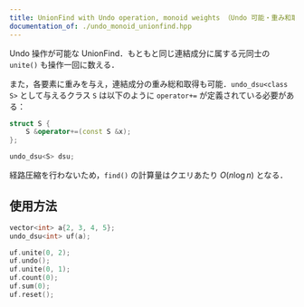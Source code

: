 ```yaml
---
title: UnionFind with Undo operation, monoid weights （Undo 可能・重み和取得可能 UnionFind）
documentation_of: ./undo_monoid_unionfind.hpp
---
```


Undo 操作が可能な UnionFind．もともと同じ連結成分に属する元同士の `unite()` も操作一回に数える．

また，各要素に重みを与え，連結成分の重み総和取得も可能．`undo_dsu<class S>` として与えるクラス `S` は以下のように `operator+=` が定義されている必要がある：

```cpp
struct S {
    S &operator+=(const S &x);
};

undo_dsu<S> dsu;
```

経路圧縮を行わないため，`find()` の計算量はクエリあたり $O(n \log n)$ となる．

## 使用方法

```cpp
vector<int> a{2, 3, 4, 5};
undo_dsu<int> uf(a);

uf.unite(0, 2);
uf.undo();
uf.unite(0, 1);
uf.count(0);
uf.sum(0);
uf.reset();
```
